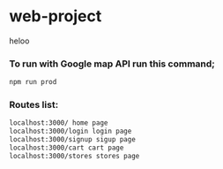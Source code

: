 # web-project
heloo

### To run with Google map API run this command;

```bash
npm run prod
```

### Routes list:

```bash
localhost:3000/ home page
localhost:3000/login login page
localhost:3000/signup sigup page
localhost:3000/cart cart page
localhost:3000/stores stores page
```